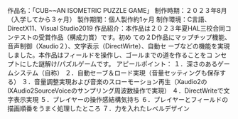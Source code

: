 作品名：「CUB~~AN ISOMETRIC PUZZLE GAME」
制作時期：２０２３年8月（入学してから３ヶ月）
製作期間：個人製作約1ヶ月
制作環境：C言語、DirectX11、Visual Studio2019
作品紹介：本作品は２０２３年夏HAL三校合同コンテストの受賞作品（構成力賞）です。初め
ての２D作品にマップチップ機能、音声制御（Xaudio２）、文字表示（DirectWirte）、自動セ
ーブなどの機能を実現しました。本作品はフィールドを操作し、ゴールまでの道を作ることをコ
ンセプトにした謎解け/パズルゲームです。
アピールポイント：
１．深さのあるゲームシステム（自称）
２．自動セーブ＆ロード実現（音量セッティングも保存する）
３．音量調整実現および音楽のスローモーション再生（Xaudio2の　IXAudio2SourceVoiceのサンプリング周波数操作で実現）
４．DirectWriteで文字表示実現
５．プレイヤーの操作感結構気持ち
６．プレイヤーとフィールドの描画順番をうまく処理したところ
７．力を入れたレベルデザイン
